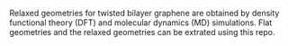 Relaxed geometries for twisted bilayer graphene are obtained by density functional theory (DFT) and molecular dynamics (MD) simulations. 
Flat geometries and the relaxed geometries can be extrated using this repo.



